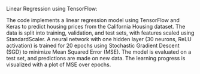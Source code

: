 Linear Regression using TensorFlow:

The code implements a linear regression model using TensorFlow and Keras to predict housing prices from the California Housing dataset. The data is split into training, validation, and test sets, with features scaled using StandardScaler. A neural network with one hidden layer (30 neurons, ReLU activation) is trained for 20 epochs using Stochastic Gradient Descent (SGD) to minimize Mean Squared Error (MSE). The model is evaluated on a test set, and predictions are made on new data. The learning progress is visualized with a plot of MSE over epochs.
